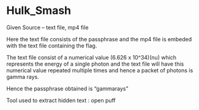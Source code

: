 # Hulk_Smash

Given Source – text file, mp4 file

Here the text file consists of the passphrase and the mp4 file is embeded with the text file containing the flag.

The text file consist of a numerical value (6.626 x 10^34)(nu) which represents the energy of a single photon and the text file will have this numerical value repeated multiple times and hence a packet of photons is gamma rays.

Hence the passphrase obtained is “gammarays”

Tool used to extract hidden text : open puff
